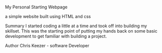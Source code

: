 My Personal Starting Webpage

a simple website built using HTML and css


Summary
I started coding a little at a time and took off into building my skillset. This was the starting point of putting my hands back on some basic development to get familiar with building a project.

Author
Chris Keezer - software Developer
